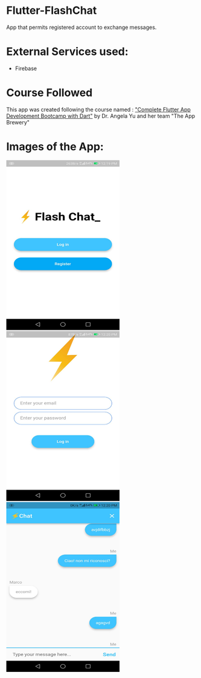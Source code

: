 # Flutter-FlashChat
 App that permits registered account to exchange messages.
 
# External Services used:
 - Firebase

# Course Followed
This app was created following the course named : <a href="https://www.udemy.com/course/flutter-bootcamp-with-dart/">"Complete Flutter App Development Bootcamp with Dart"</a> by Dr. Angela Yu and her team "The App Brewery"

# Images of the App:
<div style="display: inline-block">

   <img src="https://github.com/Simonotos/Flutter-FlashChat/blob/main/appImages/1.jpg" width="300" height="450">

   <img src="https://github.com/Simonotos/Flutter-FlashChat/blob/main/appImages/2.jpg" width="300" height="450">

   <img src="https://github.com/Simonotos/Flutter-FlashChat/blob/main/appImages/3.jpg" width="300" height="450">

</div>

